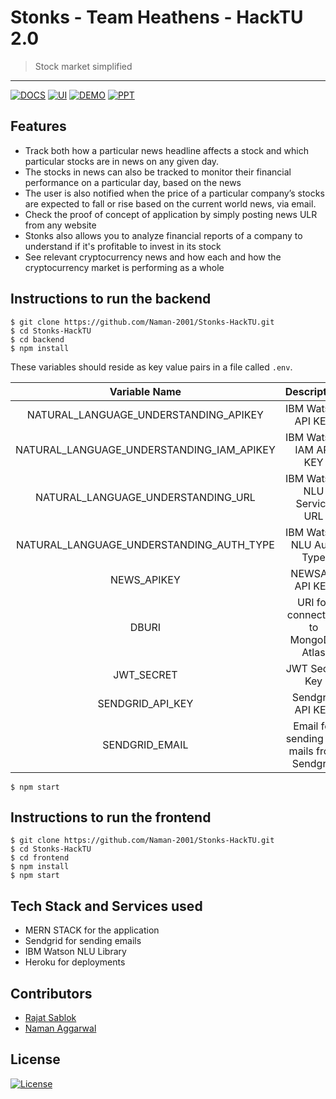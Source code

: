 # Stonks - Team Heathens - HackTU 2.0

> <Subtitle>
> Stock market simplified

---

[![DOCS](https://img.shields.io/badge/Documentation-see%20docs-green?style=flat-square&logo=postman)](https://documenter.getpostman.com/view/12931122/TVYJ5GY6) [![UI ](https://img.shields.io/badge/User%20Interface-Link%20to%20UI-orange?style=flat-square&logo=react)](https://bandito-stonks-crypto.herokuapp.com/) [![DEMO](https://img.shields.io/badge/Demo-Checkout-red?style=flat-square&logo=youtube)](https://youtu.be/YaQIqHQuDwk) [![PPT](https://img.shields.io/badge/PPT-Checkout-purple?style=flat-square&logo=powerpoint)](https://drive.google.com/file/d/1kdO0enxNIoF3xXopb0_9HcwsyyfuRVNV/view?usp=sharing)

## Features

- Track both how a particular news headline affects a stock and which particular stocks are in news on any given day.
- The stocks in news can also be tracked to monitor their financial performance on a particular day, based on the news
- The user is also notified when the price of a particular company’s stocks are expected to fall or rise based on the current world news, via email.
- Check the proof of concept of application by simply posting news ULR from any website
- Stonks also allows you to analyze financial reports of a company to understand if it's profitable to invest in its stock
- See relevant cryptocurrency news and how each and how the cryptocurrency market is performing as a whole

## Instructions to run the backend

```
$ git clone https://github.com/Naman-2001/Stonks-HackTU.git
$ cd Stonks-HackTU
$ cd backend
$ npm install
```

These variables should reside as key value pairs in a file called `.env`.

|               Variable Name               |                Description                |          Get it from          |
| :---------------------------------------: | :---------------------------------------: | :---------------------------: |
|   NATURAL_LANGUAGE_UNDERSTANDING_APIKEY   |            IBM Watson API KEY             |    https://cloud.ibm.com/     |
| NATURAL_LANGUAGE_UNDERSTANDING_IAM_APIKEY |          IBM Watson IAM API KEY           |    https://cloud.ibm.com/     |
|    NATURAL_LANGUAGE_UNDERSTANDING_URL     |        IBM Watson NLU Service URL         |    https://cloud.ibm.com/     |
| NATURAL_LANGUAGE_UNDERSTANDING_AUTH_TYPE  |         IBM Watson NLU Auth Type          |    https://cloud.ibm.com/     |
|                NEWS_APIKEY                |              NEWSAPI API KEY              |  https://newsapi.org/account  |
|                   DBURI                   |    URI for connecting to MongoDB Atlas    |  https://cloud.mongodb.com/   |
|                JWT_SECRET                 |              JWT Secret Key               | You can generate your own key |
|             SENDGRID_API_KEY              |             Sendgrid API KEY              |   https://app.sendgrid.com/   |
|              SENDGRID_EMAIL               | Email for sending out mails from Sendgrid |   https://app.sendgrid.com/   |

```
$ npm start

```

## Instructions to run the frontend

```
$ git clone https://github.com/Naman-2001/Stonks-HackTU.git
$ cd Stonks-HackTU
$ cd frontend
$ npm install
$ npm start
```

## Tech Stack and Services used

- MERN STACK for the application
- Sendgrid for sending emails
- IBM Watson NLU Library
- Heroku for deployments

## Contributors

- <a href="https://github.com/RajatSablok">Rajat Sablok</a>
- <a href="https://github.com/Naman-2001">Naman Aggarwal</a>

## License

[![License](http://img.shields.io/:license-mit-blue.svg?style=flat-square)](http://badges.mit-license.org)
